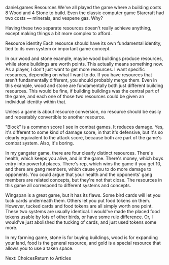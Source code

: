 daniel.games
Resources
We've all played the game where a building costs 8 Wood and 4 Stone to build. Even the classic computer game Starcraft had two costs — minerals, and vespene gas. Why?

Having these two separate resources doesn't really achieve anything, except making things a bit more complex to afford.

Resource identity
Each resource should have its own fundamental identity, tied to its own system or important game concept.

In our wood and stone example, maybe wood buildings produce resources, while stone buildings are worth points. This actually means something now. As a player, I don't just want to get more resources. I want specific resources, depending on what I want to do. If you have resources that aren't fundamentally different, you should probably merge them. Even in this example, wood and stone are fundamentally both just different building resources. This would be fine, if building buildings was the central part of the game, and each one of those two resources could be given an individual identity within that.

Unless a game is about resource conversion, no resource should be easily and repeatably convertible to another resource.

"Block" is a common score I see in combat games. It reduces damage. Yes, it's different to some kind of damage score, in that it's defensive, but it's so clearly equivalent to the attack score, because both are part of the game's combat system. Also, it's boring. 

In my gangster game, there are four clearly distinct resources. There's health, which keeps you alive, and in the game. There's money, which buys entry into powerful places. There's rep, which wins the game if you get 10, and there are gang members, which cause you to do more damage to opponents. You could argue that your health and the opponents' gang members are related concepts, but they're not that close. The resources in this game all correspond to different systems and concepts.

Wingspan is a great game, but it has its flaws. Some bird cards will let you tuck cards underneath them. Others let you put food tokens on them. However, tucked cards and food tokens are all simply worth one point. These two systems are usually identical. I would've made the placed food tokens usable by lots of other birds, or have some rule difference. Or, I would've just abolished the tucking of cards, and just used tokens some more.

In my farming game, stone is for buying buildings, wood is for expanding your land, food is the general resource, and gold is a special resource that allows you to use a taken space.

Next: ChoicesReturn to Articles